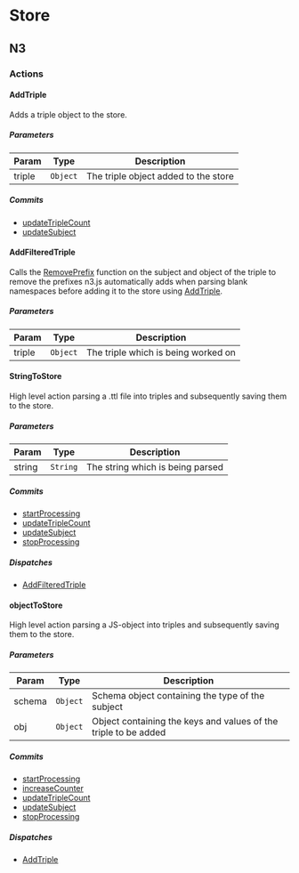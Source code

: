 # Store

## N3
### Actions
#### AddTriple
Adds a triple object to the store.
##### Parameters
| Param | Type | Description |
| --- | --- | --- |
| triple | <code>Object</code> | The triple object added to the store |
##### Commits
* [updateTripleCount](#updateTripleCount)
* [updateSubject](#updateSubject)

#### AddFilteredTriple
Calls the [RemovePrefix](#RemovePrefix) function on the subject and object of the triple to remove the prefixes n3.js automatically adds when parsing blank namespaces before adding it to the store using [AddTriple](#addTriple).
##### Parameters
| Param | Type | Description |
| --- | --- | --- |
| triple | <code>Object</code> | The triple which is being worked on |
#### StringToStore
High level action parsing a .ttl file into triples and subsequently saving them to the store.
##### Parameters
| Param | Type | Description |
| --- | --- | --- |
| string | <code>String</code> | The string which is being parsed |
##### Commits
* [startProcessing](#startProcessing)
* [updateTripleCount](#updateTripleCount)
* [updateSubject](#updateSubject)
* [stopProcessing](#stopProcessing)

##### Dispatches
* [AddFilteredTriple](#AddFilteredTriple)

#### objectToStore
High level action parsing a JS-object into triples and subsequently saving them to the store.
##### Parameters
| Param | Type | Description |
| --- | --- | --- |
| schema | <code>Object</code> | Schema object containing the type of the subject |
| obj | <code>Object</code> | Object containing the keys and values of the triple to be added |
##### Commits
* [startProcessing](#startProcessing)
* [increaseCounter](#increaseCounter)
* [updateTripleCount](#updateTripleCount)
* [updateSubject](#updateSubject)
* [stopProcessing](#stopProcessing)

##### Dispatches
* [AddTriple](#AddTriple)
